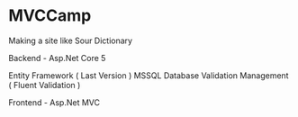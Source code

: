 # MVCCamp

Making a site like Sour Dictionary

Backend - Asp.Net Core 5

Entity Framework ( Last Version )
MSSQL Database
Validation Management ( Fluent Validation )

Frontend - Asp.Net MVC
